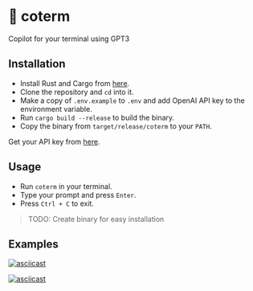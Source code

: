 # 🤖 coterm

Copilot for your terminal using GPT3

## Installation

- Install Rust and Cargo from [here](https://www.rust-lang.org/tools/install).
- Clone the repository and `cd` into it.
- Make a copy of `.env.example` to `.env` and add OpenAI API key to the environment variable.
- Run `cargo build --release` to build the binary.
- Copy the binary from `target/release/coterm` to your `PATH`.

Get your API key from [here](https://beta.openai.com/account/api-keys).

## Usage

- Run `coterm` in your terminal.
- Type your prompt and press `Enter`.
- Press `Ctrl + C` to exit.

> TODO: Create binary for easy installation

## Examples

[![asciicast](https://asciinema.org/a/OPYtzVWXJL64YhSXX2Nml6fEP.svg)](https://asciinema.org/a/OPYtzVWXJL64YhSXX2Nml6fEP?autoplay=1)

[![asciicast](https://asciinema.org/a/lHpiN2qGq3nowhTxjXvP60xDP.svg)](https://asciinema.org/a/lHpiN2qGq3nowhTxjXvP60xDP?autoplay=1)
